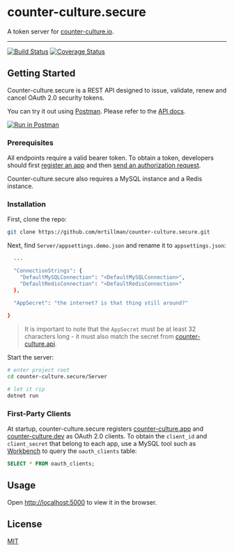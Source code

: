 # counter-culture.secure

A token server for [counter-culture.io](https://counter-culture.io).

---

[![Build Status](https://travis-ci.com/mrtillman/counter-culture.secure.svg?branch=master)](https://travis-ci.com/mrtillman/counter-culture.secure)
[![Coverage Status](https://coveralls.io/repos/github/mrtillman/counter-culture.secure/badge.svg?branch=master)](https://coveralls.io/github/mrtillman/counter-culture.secure?branch=master)

## Getting Started

Counter-culture.secure is a REST API designed to issue, validate, renew and cancel OAuth 2.0 security tokens.
 
You can try it out using [Postman](https://learning.getpostman.com/). Please refer to the [API docs](https://documenter.getpostman.com/view/1403721/S1a7X6L7).

[![Run in Postman](https://run.pstmn.io/button.svg)](https://app.getpostman.com/run-collection/0323d87983b842a1c15f)

### Prerequisites 

All endpoints require a valid bearer token. To obtain a token, developers should first [register an app](https://geeks.counter-culture.io/register) and then [send an authorization request](https://github.com/mrtillman/counter-culture.docs/blob/master/secure/authorization-request.md).

Counter-culture.secure also requires a MySQL instance and a Redis instance. 

### Installation

First, clone the repo:

```sh
git clone https://github.com/mrtillman/counter-culture.secure.git
```

Next, find `Server/appsettings.demo.json` and rename it to `appsettings.json`:

```sh
  ...

  "ConnectionStrings": {
    "DefaultMySQLConnection": "<DefaultMySQLConnection>",
    "DefaultRedisConnection": "<DefaultRedisConnection>"
  },
  
  "AppSecret": "the internet? is that thing still around?"

}
```

> It is important to note that the `AppSecret` must be at least 32 characters long - it must also match the secret from [counter-culture.api](https://github.com/mrtillman/counter-culture.api).

Start the server:

```sh
# enter project root
cd counter-culture.secure/Server

# let it rip
dotnet run
```

### First-Party Clients

At startup, counter-culture.secure registers [counter-culture.app](https://github.com/mrtillman/counter-culture.app) and [counter-culture.dev](https://github.com/mrtillman/counter-culture.dev) as OAuth 2.0 clients. To obtain the `client_id` and `client_secret` that belong to each app, use a MySQL tool such as [Workbench](https://dev.mysql.com/downloads/workbench/) to query the `oauth_clients` table:

```sql
SELECT * FROM oauth_clients;
```

## Usage

Open [http://localhost:5000](http://localhost:5000) to view it in the browser.

## License
[MIT](https://github.com/mrtillman/counter-culture.secure/blob/master/LICENSE.md)